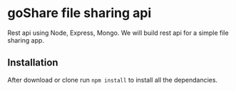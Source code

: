 # goShare file sharing api

Rest api using Node, Express, Mongo.
We will build rest api for a simple file sharing app. 


## Installation 
After download or clone run `npm install` to install all the dependancies.

